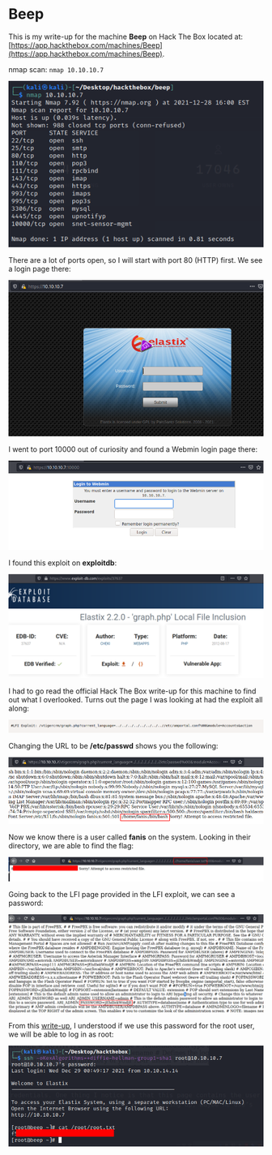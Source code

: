 # Beep

This is my write-up for the machine **Beep** on Hack The Box located at: [https://app.hackthebox.com/machines/Beep](https://app.hackthebox.com/machines/Beep).

nmap scan: `nmap 10.10.10.7`

![](<../../.gitbook/assets/image (362).png>)

There are a lot of ports open, so I will start with port 80 (HTTP) first. We see a login page there:

![](<../../.gitbook/assets/image (338).png>)

I went to port 10000 out of curiosity and found a Webmin login page there:

![](<../../.gitbook/assets/image (350).png>)

I found this exploit on **exploitdb**:

![](<../../.gitbook/assets/image (347).png>)

I had to go read the official Hack The Box write-up for this machine to find out what I overlooked. Turns out the page I was looking at had the exploit all along:

![](<../../.gitbook/assets/image (336).png>)

Changing the URL to be **/etc/passwd** shows you the following:

![](<../../.gitbook/assets/image (334).png>)

Now we know there is a user called **fanis** on the system. Looking in their directory, we are able to find the flag:

![](<../../.gitbook/assets/image (360).png>)

Going back to the LFI page provided in the LFI exploit, we can see a password:

![](<../../.gitbook/assets/image (331).png>)

From this [write-up](https://dalemazza.github.io/htb/2020/07/04/HTB-Beep-OSCP-Walkthrough.html), I understood if we use this password for the root user, we will be able to log in as root:

![](<../../.gitbook/assets/image (339).png>)

